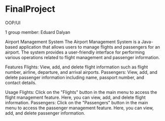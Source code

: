 # FinalProject
OOP/UI

1 group member: Eduard Dalyan

Airport Management System
The Airport Management System is a Java-based application that allows users to manage flights and passengers for an airport. The system provides a user-friendly interface for performing various operations related to flight management and passenger information.

Features
Flights: View, add, and delete flight information such as flight number, airline, departure, and arrival airports.
Passengers: View, add, and delete passenger information including name, passport number, and contact details.




Usage
Flights: Click on the "Flights" button in the main menu to access the flight management feature. Here, you can view, add, and delete flight information.
Passengers: Click on the "Passengers" button in the main menu to access the passenger management feature. Here, you can view, add, and delete passenger information.

